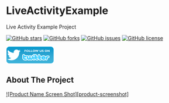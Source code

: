 # LiveActivityExample
Live Activity Example Project

[![GitHub stars](https://img.shields.io/github/stars/alicanbatur/LiveActivityExample.svg)](https://github.com/alicanbatur/LiveActivityExample/stargazers) [![GitHub forks](https://img.shields.io/github/forks/alicanbatur/LiveActivityExample.svg)](https://github.com/alicanbatur/LiveActivityExample/stargazers) [![GitHub issues](https://img.shields.io/github/issues/alicanbatur/LiveActivityExample.svg)](https://github.com/alicanbatur/LiveActivityExample/issues) [![GitHub license](https://img.shields.io/github/license/alicanbatur/LiveActivityExample.svg)](https://github.com/alicanbatur/LiveActivityExample)

[![alt text][TwitterIcon]][Twitter]

[TwitterIcon]: /icons/twitter.png (twitter)

[Twitter]: https://www.twitter.com/alicanbatur


## About The Project
[![Product Name Screen Shot][product-screenshot]](https://example.com)
